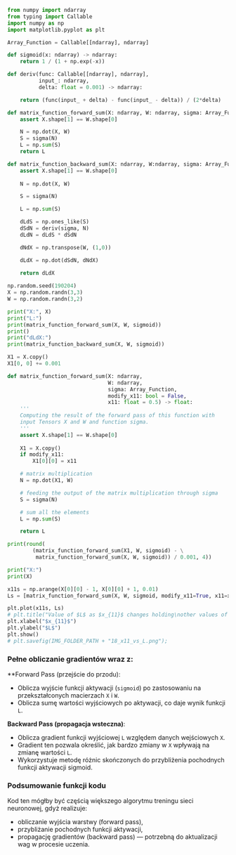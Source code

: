 
```python
from numpy import ndarray
from typing import Callable
import numpy as np
import matplotlib.pyplot as plt 

Array_Function = Callable[[ndarray], ndarray] 

def sigmoid(x: ndarray) -> ndarray:
    return 1 / (1 + np.exp(-x)) 

def deriv(func: Callable[[ndarray], ndarray],
          input_: ndarray,
          delta: float = 0.001) -> ndarray:

    return (func(input_ + delta) - func(input_ - delta)) / (2*delta)

def matrix_function_forward_sum(X: ndarray, W: ndarray, sigma: Array_Function) -> float: 
    assert X.shape[1] == W.shape[0]

    N = np.dot(X, W)
    S = sigma(N)
    L = np.sum(S)
    return L

def matrix_function_backward_sum(X: ndarray, W:ndarray, sigma: Array_Function) -> ndarray:
    assert X.shape[1] == W.shape[0]
    
    N = np.dot(X, W)

    S = sigma(N)

    L = np.sum(S)

    dLdS = np.ones_like(S)
    dSdN = deriv(sigma, N)
    dLdN = dLdS * dSdN

    dNdX = np.transpose(W, (1,0))

    dLdX = np.dot(dSdN, dNdX)

    return dLdX 
    
np.random.seed(190204)
X = np.random.randn(3,3)
W = np.random.randn(3,2)

print("X:", X)
print("L:")
print(matrix_function_forward_sum(X, W, sigmoid))
print()
print("dLdX:")
print(matrix_function_backward_sum(X, W, sigmoid))

X1 = X.copy()
X1[0, 0] += 0.001

def matrix_function_forward_sum(X: ndarray,
                                W: ndarray,
                                sigma: Array_Function,
                                modify_x11: bool = False,
                                x11: float = 0.5) -> float:
    '''
    Computing the result of the forward pass of this function with
    input Tensors X and W and function sigma.
    '''
    assert X.shape[1] == W.shape[0]
    
    X1 = X.copy()
    if modify_x11:
        X1[0][0] = x11

    # matrix multiplication
    N = np.dot(X1, W)

    # feeding the output of the matrix multiplication through sigma
    S = sigma(N)

    # sum all the elements
    L = np.sum(S)

    return L

print(round(
        (matrix_function_forward_sum(X1, W, sigmoid) - \
         matrix_function_forward_sum(X, W, sigmoid)) / 0.001, 4))

print("X:")
print(X)

x11s = np.arange(X[0][0] - 1, X[0][0] + 1, 0.01)
Ls = [matrix_function_forward_sum(X, W, sigmoid, modify_x11=True, x11=x11) for x11 in x11s]

plt.plot(x11s, Ls)
# plt.title("Value of $L$ as $x_{11}$ changes holding\nother values of $X$ and $W$ constant")
plt.xlabel("$x_{11}$")
plt.ylabel("$L$")
plt.show()
# plt.savefig(IMG_FOLDER_PATH + "18_x11_vs_L.png");
```
### **Pełne obliczanie gradientów wraz z:**
**Forward Pass (przejście do przodu):

- Oblicza wyjście funkcji aktywacji (`sigmoid`) po zastosowaniu na przekształconych macierzach `X` i `W`.
- Oblicza sumę wartości wyjściowych po aktywacji, co daje wynik funkcji `L`.

**Backward Pass (propagacja wsteczna)**:

- Oblicza gradient funkcji wyjściowej `L` względem danych wejściowych `X`.
- Gradient ten pozwala określić, jak bardzo zmiany w `X` wpływają na zmianę wartości `L`.
- Wykorzystuje metodę różnic skończonych do przybliżenia pochodnych funkcji aktywacji sigmoid.

### Podsumowanie funkcji kodu

Kod ten mógłby być częścią większego algorytmu treningu sieci neuronowej, gdyż realizuje:

- obliczanie wyjścia warstwy (forward pass),
- przybliżanie pochodnych funkcji aktywacji,
- propagację gradientów (backward pass) — potrzebną do aktualizacji wag w procesie uczenia.